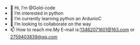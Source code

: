 - 👋 Hi, I’m @Gold-code
- 👀 I’m interested in python
- 🌱 I’m currently learning python an ArdunioC
- 💞️ I’m looking to collaborate on the way
- 📫 How to reach me.My E-mail is:13462071601@163.com or 2759403839@qq.com 

<!---
Gold-code/Gold-code is a ✨ special ✨ repository because its `README.md` (this file) appears on your GitHub profile.
You can click the Preview link to take a look at your changes.
--->
